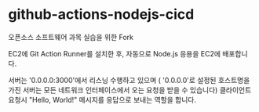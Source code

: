# github-actions-nodejs-cicd

오픈소스 소프트웨어 과목 실습을 위한 Fork

EC2에 Git Action Runner를 설치한 후, 자동으로 Node.js 응용을 EC2에 배포합니다.

서버는  '0.0.0.0:3000'에서 리스닝 수행하고 있으며
( '0.0.0.0'로 설정된 호스트명을 가진 서버는 모든 네트워크 인터페이스에서 오는 요청을 받을 수 있습니다)
클라이언트 요청시  "Hello, World!" 메시지를 응답으로 보내는 역할을 합니다.
